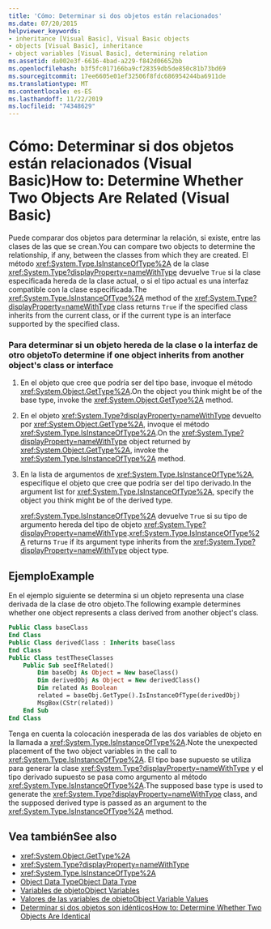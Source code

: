 ```yaml
---
title: 'Cómo: Determinar si dos objetos están relacionados'
ms.date: 07/20/2015
helpviewer_keywords:
- inheritance [Visual Basic], Visual Basic objects
- objects [Visual Basic], inheritance
- object variables [Visual Basic], determining relation
ms.assetid: da002e3f-6616-4bad-a229-f842d06652bb
ms.openlocfilehash: b3f5fc017166ba9cf28359db5de850c81b73bd69
ms.sourcegitcommit: 17ee6605e01ef32506f8fdc686954244ba6911de
ms.translationtype: MT
ms.contentlocale: es-ES
ms.lasthandoff: 11/22/2019
ms.locfileid: "74348629"
---
```

# <a name="how-to-determine-whether-two-objects-are-related-visual-basic"></a><span data-ttu-id="c71fa-102">Cómo: Determinar si dos objetos están relacionados (Visual Basic)</span><span class="sxs-lookup"><span data-stu-id="c71fa-102">How to: Determine Whether Two Objects Are Related (Visual Basic)</span></span>

<span data-ttu-id="c71fa-103">Puede comparar dos objetos para determinar la relación, si existe, entre las clases de las que se crean.</span><span class="sxs-lookup"><span data-stu-id="c71fa-103">You can compare two objects to determine the relationship, if any, between the classes from which they are created.</span></span> <span data-ttu-id="c71fa-104">El método <xref:System.Type.IsInstanceOfType%2A> de la clase <xref:System.Type?displayProperty=nameWithType> devuelve `True` si la clase especificada hereda de la clase actual, o si el tipo actual es una interfaz compatible con la clase especificada.</span><span class="sxs-lookup"><span data-stu-id="c71fa-104">The <xref:System.Type.IsInstanceOfType%2A> method of the <xref:System.Type?displayProperty=nameWithType> class returns `True` if the specified class inherits from the current class, or if the current type is an interface supported by the specified class.</span></span>

### <a name="to-determine-if-one-object-inherits-from-another-objects-class-or-interface"></a><span data-ttu-id="c71fa-105">Para determinar si un objeto hereda de la clase o la interfaz de otro objeto</span><span class="sxs-lookup"><span data-stu-id="c71fa-105">To determine if one object inherits from another object's class or interface</span></span>

1. <span data-ttu-id="c71fa-106">En el objeto que cree que podría ser del tipo base, invoque el método <xref:System.Object.GetType%2A>.</span><span class="sxs-lookup"><span data-stu-id="c71fa-106">On the object you think might be of the base type, invoke the <xref:System.Object.GetType%2A> method.</span></span>

2. <span data-ttu-id="c71fa-107">En el objeto <xref:System.Type?displayProperty=nameWithType> devuelto por <xref:System.Object.GetType%2A>, invoque el método <xref:System.Type.IsInstanceOfType%2A>.</span><span class="sxs-lookup"><span data-stu-id="c71fa-107">On the <xref:System.Type?displayProperty=nameWithType> object returned by <xref:System.Object.GetType%2A>, invoke the <xref:System.Type.IsInstanceOfType%2A> method.</span></span>

3. <span data-ttu-id="c71fa-108">En la lista de argumentos de <xref:System.Type.IsInstanceOfType%2A>, especifique el objeto que cree que podría ser del tipo derivado.</span><span class="sxs-lookup"><span data-stu-id="c71fa-108">In the argument list for <xref:System.Type.IsInstanceOfType%2A>, specify the object you think might be of the derived type.</span></span>

    <span data-ttu-id="c71fa-109"><xref:System.Type.IsInstanceOfType%2A> devuelve `True` si su tipo de argumento hereda del tipo de objeto <xref:System.Type?displayProperty=nameWithType>.</span><span class="sxs-lookup"><span data-stu-id="c71fa-109"><xref:System.Type.IsInstanceOfType%2A> returns `True` if its argument type inherits from the <xref:System.Type?displayProperty=nameWithType> object type.</span></span>

## <a name="example"></a><span data-ttu-id="c71fa-110">Ejemplo</span><span class="sxs-lookup"><span data-stu-id="c71fa-110">Example</span></span>
 <span data-ttu-id="c71fa-111">En el ejemplo siguiente se determina si un objeto representa una clase derivada de la clase de otro objeto.</span><span class="sxs-lookup"><span data-stu-id="c71fa-111">The following example determines whether one object represents a class derived from another object's class.</span></span>

```vb
Public Class baseClass
End Class
Public Class derivedClass : Inherits baseClass
End Class
Public Class testTheseClasses
    Public Sub seeIfRelated()
        Dim baseObj As Object = New baseClass()
        Dim derivedObj As Object = New derivedClass()
        Dim related As Boolean
        related = baseObj.GetType().IsInstanceOfType(derivedObj)
        MsgBox(CStr(related))
    End Sub
End Class
```

<span data-ttu-id="c71fa-112">Tenga en cuenta la colocación inesperada de las dos variables de objeto en la llamada a <xref:System.Type.IsInstanceOfType%2A>.</span><span class="sxs-lookup"><span data-stu-id="c71fa-112">Note the unexpected placement of the two object variables in the call to <xref:System.Type.IsInstanceOfType%2A>.</span></span> <span data-ttu-id="c71fa-113">El tipo base supuesto se utiliza para generar la clase <xref:System.Type?displayProperty=nameWithType> y el tipo derivado supuesto se pasa como argumento al método <xref:System.Type.IsInstanceOfType%2A>.</span><span class="sxs-lookup"><span data-stu-id="c71fa-113">The supposed base type is used to generate the <xref:System.Type?displayProperty=nameWithType> class, and the supposed derived type is passed as an argument to the <xref:System.Type.IsInstanceOfType%2A> method.</span></span>

## <a name="see-also"></a><span data-ttu-id="c71fa-114">Vea también</span><span class="sxs-lookup"><span data-stu-id="c71fa-114">See also</span></span>

- <xref:System.Object.GetType%2A>
- <xref:System.Type?displayProperty=nameWithType>
- <xref:System.Type.IsInstanceOfType%2A>
- [<span data-ttu-id="c71fa-115">Object Data Type</span><span class="sxs-lookup"><span data-stu-id="c71fa-115">Object Data Type</span></span>](../../../../visual-basic/language-reference/data-types/object-data-type.md)
- [<span data-ttu-id="c71fa-116">Variables de objeto</span><span class="sxs-lookup"><span data-stu-id="c71fa-116">Object Variables</span></span>](../../../../visual-basic/programming-guide/language-features/variables/object-variables.md)
- [<span data-ttu-id="c71fa-117">Valores de las variables de objeto</span><span class="sxs-lookup"><span data-stu-id="c71fa-117">Object Variable Values</span></span>](../../../../visual-basic/programming-guide/language-features/variables/object-variable-values.md)
- [<span data-ttu-id="c71fa-118">Determinar si dos objetos son idénticos</span><span class="sxs-lookup"><span data-stu-id="c71fa-118">How to: Determine Whether Two Objects Are Identical</span></span>](../../../../visual-basic/programming-guide/language-features/variables/how-to-determine-whether-two-objects-are-identical.md)

